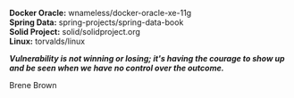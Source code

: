 **Docker Oracle:** wnameless/docker-oracle-xe-11g  
**Spring Data:** spring-projects/spring-data-book  
**Solid Project:** solid/solidproject.org  
**Linux:** torvalds/linux  

_**Vulnerability is not winning or losing; it's having the courage to show up and be seen when we have no control over the outcome.**_

Brene Brown